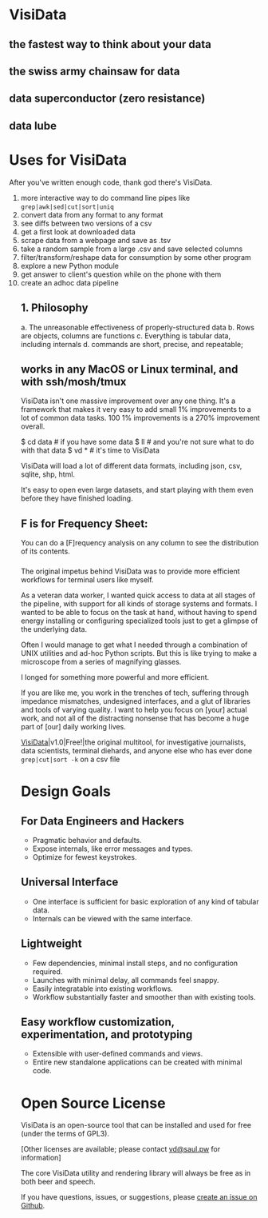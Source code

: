 # VisiData
## the fastest way to think about your data
## the swiss army chainsaw for data
## data superconductor (zero resistance)
## data lube

# Uses for VisiData

After you've written enough code, thank god there's VisiData.

1. more interactive way to do command line pipes like `grep|awk|sed|cut|sort|uniq`
2. convert data from any format to any format
3. see diffs between two versions of a csv
4. get a first look at downloaded data
5. scrape <table> data from a webpage and save as .tsv
6. take a random sample from a large .csv and save selected columns
7. filter/transform/reshape data for consumption by some other program
8. explore a new Python module
9. get answer to client's question while on the phone with them
10. create an adhoc data pipeline

### 
## 1. Philosophy
  a. The unreasonable effectiveness of properly-structured data
  b. Rows are objects, columns are functions
  c. Everything is tabular data, including internals
  d. commands are short, precise, and repeatable;


## works in any MacOS or Linux terminal, and with ssh/mosh/tmux

VisiData isn't one massive improvement over any one thing.
It's a framework that makes it very easy to add small 1% improvements to a lot of common data tasks.
100 1% improvements is a 270% improvement overall.

$ cd data    # if you have some data
$ ll         # and you're not sure what to do with that data
$ vd *       # it's time to VisiData

VisiData will load a lot of different data formats, including json, csv, sqlite, shp, html.

It's easy to open even large datasets, and start playing with them even before they have finished loading.

## F is for Frequency Sheet:

You can do a [F]requency analysis on any column to see the distribution of its contents.

###

The original impetus behind VisiData was to provide more efficient workflows for terminal users like myself.

As a veteran data worker, I wanted quick access to data at all stages of the pipeline, with support for all kinds of storage systems and formats.
I wanted to be able to focus on the task at hand, without having to spend energy installing or configuring specialized tools just to get a glimpse of the underlying data.

Often I would manage to get what I needed through a combination of UNIX utilities and ad-hoc Python scripts.
But this is like trying to make a microscope from a series of magnifying glasses.

I longed for something more powerful and more efficient.

If you are like me, you work in the trenches of tech, suffering through impedance mismatches, undesigned interfaces, and a glut of libraries and tools of varying quality.
I want to help you focus on [your] actual work, and not all of the distracting nonsense that has become a huge part of [our] daily working lives.

[VisiData](/)|v1.0|Free!|the original multitool, for investigative journalists, data scientists, terminal diehards, and anyone else who has ever done `grep|cut|sort -k` on a csv file

# Design Goals

## For Data Engineers and Hackers

* Pragmatic behavior and defaults.
* Expose internals, like error messages and types.
* Optimize for fewest keystrokes.

## Universal Interface

* One interface is sufficient for basic exploration of any kind of tabular data.
* Internals can be viewed with the same interface.

## Lightweight

* Few dependencies, minimal install steps, and no configuration required.
* Launches with minimal delay, all commands feel snappy.
* Easily integratable into existing workflows.
* Workflow substantially faster and smoother than with existing tools.

## Easy workflow customization, experimentation, and prototyping

* Extensible with user-defined commands and views.
* Entire new standalone applications can be created with minimal code.


# Open Source License

VisiData is an open-source tool that can be installed and used for free (under the terms of GPL3).

[Other licenses are available; please contact vd@saul.pw for information]

The core VisiData utility and rendering library will always be free as in both beer and speech.

If you have questions, issues, or suggestions, please [create an issue on Github](https://github.com/saulpw/visidata/issues).
